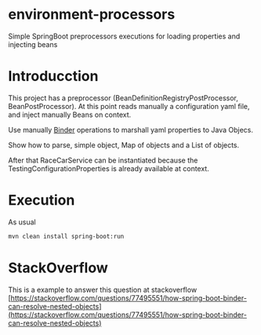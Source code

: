 # environment-processors
Simple SpringBoot preprocessors executions for loading properties and injecting beans

# Introducction

This project has a preprocessor (BeanDefinitionRegistryPostProcessor, BeanPostProcessor). 
At this point reads manually a configuration yaml file, and inject manually Beans on context.

Use manually [Binder](https://docs.spring.io/spring-boot/docs/current/api/org/springframework/boot/context/properties/bind/Binder.html) operations to marshall yaml properties to Java Objecs.

Show how to parse, simple object, Map of objects and a List of objects.

After that RaceCarService can be instantiated because the TestingConfigurationProperties is already available at context.

# Execution

As usual 

```sh
mvn clean install spring-boot:run
```

# StackOverflow

This is a example to answer this question at stackoverflow [https://stackoverflow.com/questions/77495551/how-spring-boot-binder-can-resolve-nested-objects](https://stackoverflow.com/questions/77495551/how-spring-boot-binder-can-resolve-nested-objects)